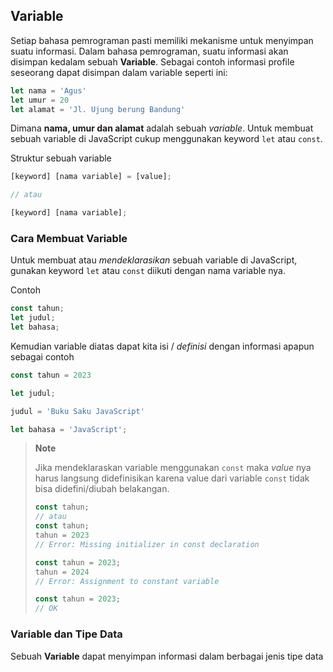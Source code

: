 ## Variable

Setiap bahasa pemrograman pasti memiliki mekanisme untuk menyimpan suatu informasi. Dalam bahasa pemrograman, suatu informasi akan disimpan
kedalam sebuah **Variable**. Sebagai contoh informasi profile seseorang dapat disimpan dalam variable seperti ini:

```javascript
let nama = 'Agus'
let umur = 20
let alamat = 'Jl. Ujung berung Bandung'
```
Dimana **nama, umur dan alamat** adalah sebuah _variable_. Untuk membuat sebuah variable di JavaScript cukup menggunakan keyword ```let``` atau ```const```.

Struktur sebuah variable
```javascript
[keyword] [nama variable] = [value];

// atau

[keyword] [nama variable];

```

### Cara Membuat Variable

Untuk membuat atau _mendeklarasikan_ sebuah variable di JavaScript, gunakan keyword ```let``` atau ```const``` diikuti dengan nama variable nya.

Contoh

```javascript
const tahun;
let judul;
let bahasa;
```
Kemudian variable diatas dapat kita isi / _definisi_ dengan informasi apapun sebagai contoh

```javascript
const tahun = 2023

let judul;

judul = 'Buku Saku JavaScript'

let bahasa = 'JavaScript';
```

> **Note**
> 
> Jika mendeklaraskan variable menggunakan ```const``` maka _value_ nya harus langsung didefinisikan karena value dari variable
```const``` tidak bisa didefini/diubah belakangan.
> ```javascript
> const tahun;
> // atau
> const tahun;
> tahun = 2023
> // Error: Missing initializer in const declaration
> ```
> ```javascript
> const tahun = 2023;
> tahun = 2024
> // Error: Assignment to constant variable
> ```
> ```javascript
> const tahun = 2023;
> // OK
> ```






### Variable dan Tipe Data

Sebuah **Variable** dapat menyimpan informasi dalam berbagai jenis tipe data 
